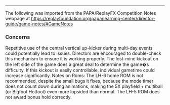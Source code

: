 ***
The following was imported from the PAPA/ReplayFX Competition Notes webpage at https://replayfoundation.org/papa/learning-center/director-guide/game-notes/#GameNotes

### Concerns
            
Repetitive use of the central vertical up-kicker during multi-day events could potentially lead to issues. Directors are encouraged to double-check this mechanism to ensure it is working properly. The lost-mine kickout on the left side of the game does a great deal to determine the game�s difficulty. If this kickout is easily controllable, individual gametime could increase significantly. Notes on Roms: The LH-6 home ROM is not recommended, despite the small bugs it fixes, because the mode timer does not count down during animations, making the 5X playfield + multiball (or Bigfoot Hotfoot) even more lopsided than normal. The LH-5 ROM does not award bonus hold correctly.